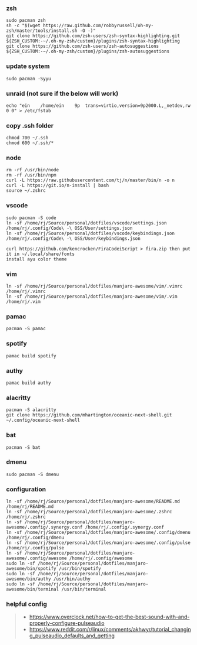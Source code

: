 ### zsh
```
sudo pacman zsh
sh -c "$(wget https://raw.github.com/robbyrussell/oh-my-zsh/master/tools/install.sh -O -)"
git clone https://github.com/zsh-users/zsh-syntax-highlighting.git ${ZSH_CUSTOM:-~/.oh-my-zsh/custom}/plugins/zsh-syntax-highlighting
git clone https://github.com/zsh-users/zsh-autosuggestions ${ZSH_CUSTOM:-~/.oh-my-zsh/custom}/plugins/zsh-autosuggestions
```

### update system
```
sudo pacman -Syyu
```

### unraid (not sure if the below will work)
```
echo "ein    /home/ein    9p  trans=virtio,version=9p2000.L,_netdev,rw 0 0" > /etc/fstab
```

### copy .ssh folder
```
chmod 700 ~/.ssh
chmod 600 ~/.ssh/*
```

### node
```
rm -rf /usr/bin/node
rm -rf /usr/bin/npm
curl -L https://raw.githubusercontent.com/tj/n/master/bin/n -o n
curl -L https://git.io/n-install | bash
source ~/.zshrc
```

### vscode
```
sudo pacman -S code
ln -sf /home/rj/Source/personal/dotfiles/vscode/settings.json /home/rj/.config/Code\ -\ OSS/User/settings.json
ln -sf /home/rj/Source/personal/dotfiles/vscode/keybindings.json /home/rj/.config/Code\ -\ OSS/User/keybindings.json

curl https://github.com/kencrocken/FiraCodeiScript > fira.zip then put it in ~/.local/share/fonts
install ayu color theme
```

### vim
```
ln -sf /home/rj/Source/personal/dotfiles/manjaro-awesome/vim/.vimrc /home/rj/.vimrc
ln -sf /home/rj/Source/personal/dotfiles/manjaro-awesome/vim/.vim /home/rj/.vim
```


### pamac
```
pacman -S pamac
```

### spotify
```
pamac build spotify
```

### authy
```
pamac build authy
```

### alacritty
```
pacman -S alacritty
git clone https://github.com/mhartington/oceanic-next-shell.git ~/.config/oceanic-next-shell
```

### bat
```
pacman -S bat
```

### dmenu
```
sudo pacman -S dmenu
```

### configuration
```
ln -sf /home/rj/Source/personal/dotfiles/manjaro-awesome/README.md /home/rj/README.md
ln -sf /home/rj/Source/personal/dotfiles/manjaro-awesome/.zshrc /home/rj/.zshrc
ln -sf /home/rj/Source/personal/dotfiles/manjaro-awesome/.config/.synergy.conf /home/rj/.config/.synergy.conf
ln -sf /home/rj/Source/personal/dotfiles/manjaro-awesome/.config/dmenu /home/rj/.config/dmenu
ln -sf /home/rj/Source/personal/dotfiles/manjaro-awesome/.config/pulse /home/rj/.config/pulse
ln -sf /home/rj/Source/personal/dotfiles/manjaro-awesome/.config/awesome /home/rj/.config/awesome
sudo ln -sf /home/rj/Source/personal/dotfiles/manjaro-awesome/bin/spotify /usr/bin/spotify
sudo ln -sf /home/rj/Source/personal/dotfiles/manjaro-awesome/bin/authy /usr/bin/authy
sudo ln -sf /home/rj/Source/personal/dotfiles/manjaro-awesome/bin/terminal /usr/bin/terminal
```

### helpful config
> - https://www.overclock.net/how-to-get-the-best-sound-with-and-properly-configure-pulseaudio
> - https://www.reddit.com/r/linux/comments/akhwyr/tutorial_changing_pulseaudio_defaults_and_getting
